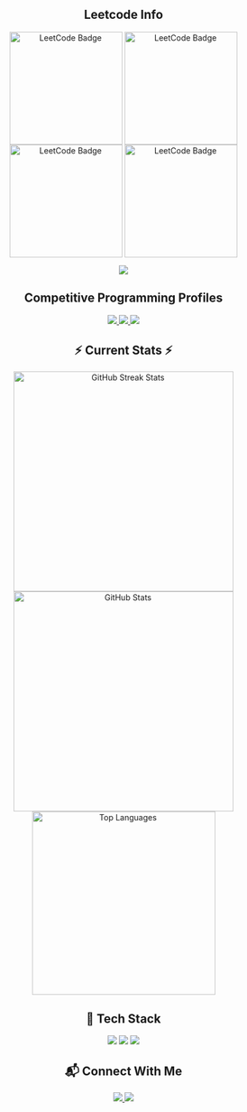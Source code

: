 <div align="center"> 

<h2 align="center">Leetcode Info</h2>  
<p align="center">
  <a href="https://leetcode.com/u/mendhu36/" target="_blank"><img align="center" src="https://leetcode.com/static/images/badges/2024/gif/2024-02.gif" alt="LeetCode Badge" height="200" width="200" /></a>
  <a href="https://leetcode.com/u/mendhu36/" target="_blank"><img align="center" src="https://leetcode.com/static/images/badges/2024/gif/2024-03.gif" alt="LeetCode Badge" height="200" width="200" /></a>
  <a href="https://leetcode.com/u/mendhu36/" target="_blank"><img align="center" src="https://assets.leetcode.com/static_assets/marketing/2024-200.gif" alt="LeetCode Badge" height="200" width="200" /></a>
  <a href="https://leetcode.com/u/mendhu36/" target="_blank"><img align="center" src="https://assets.leetcode.com/static_assets/marketing/2024-100.gif" alt="LeetCode Badge" height="200" width="200" /></a>
</p>

<p align="center">
  <img align="top" src="https://leetcard.jacoblin.cool/mendhu36?theme=dark&font=Nunito&ext=heatmap" />  
</p>

<h2 align="center">Competitive Programming Profiles</h2>
<p align="center">
  <a href="https://leetcode.com/u/mendhu36/" target="_blank">
    <img src="https://img.shields.io/badge/LeetCode-FFA116?style=for-the-badge&logo=leetcode&logoColor=black" />
  </a>
  <a href="https://codeforces.com/profile/Atharva-mendhu" target="_blank">
    <img src="https://img.shields.io/badge/Codeforces-1F8ACB?style=for-the-badge&logo=codeforces&logoColor=white" />
  </a>
  <a href="https://www.codechef.com/users/mendhu36" target="_blank">
    <img src="https://img.shields.io/badge/CodeChef-5B4636?style=for-the-badge&logo=codechef&logoColor=white" />
  </a>
</p>

<h2 align="center">⚡ Current Stats ⚡</h2>

<div align=center>
  <img width=390 src="https://streak-stats.demolab.com?user=mendhu36&count_private=true&theme=react&border_radius=10" alt="GitHub Streak Stats"/>
  <img width=390 src="https://github-readme-stats.vercel.app/api?username=mendhu36&show_icons=true&theme=react&rank_icon=github&border_radius=10" alt="GitHub Stats" />
  <img width=325 align="center" src="https://github-readme-stats.vercel.app/api/top-langs/?username=mendhu36&hide=HTML&langs_count=8&layout=compact&theme=react&border_radius=10&size_weight=0.5&count_weight=0.5&exclude_repo=github-readme-stats" alt="Top Languages" />
</div>

<h2 align="center">🌱 Tech Stack</h2>
<p align="center">
  <img src="https://img.shields.io/badge/C%2B%2B-00599C?style=for-the-badge&logo=c%2B%2B&logoColor=white" />
  <img src="https://img.shields.io/badge/Python-3776AB?style=for-the-badge&logo=python&logoColor=white" />
  <img src="https://img.shields.io/badge/JavaScript-F7DF1E?style=for-the-badge&logo=javascript&logoColor=black" />
</p>

<h2 align="center">📬 Connect With Me</h2>
<p align="center">
  <a href="https://linkedin.com/in/mendhu36" target="_blank">
    <img src="https://img.shields.io/badge/LinkedIn-0077B5?style=for-the-badge&logo=linkedin&logoColor=white" />
  </a>
  <a href="https://twitter.com/mendhu35" target="_blank">
    <img src="https://img.shields.io/badge/Twitter-1DA1F2?style=for-the-badge&logo=twitter&logoColor=white" />
  </a>
</p>
